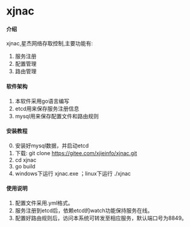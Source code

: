 # xjnac

#### 介绍
xjnac,星杰网络存取控制,主要功能有:
1. 服务注册
2. 配置管理
3. 路由管理

#### 软件架构
1. 本软件采用go语言编写
2. etcd用来保存服务注册信息
3. mysql用来保存配置文件和路由规则


#### 安装教程
0.  安装好mysql数据，并启动etcd
1.  下载: git clone https://gitee.com/xjieinfo/xjnac.git
2.  cd xjnac
3.  go build
4.  windows下运行 xjnac.exe ；linux下运行 ./xjnac

#### 使用说明

1.  配置文件采用.yml格式。
2.  服务注册到etcd后，依赖etcd的watch功能保持服务在线。
3.  配置好路由规则后，访问本系统可转发至相应服务，默认端口号为8849。


